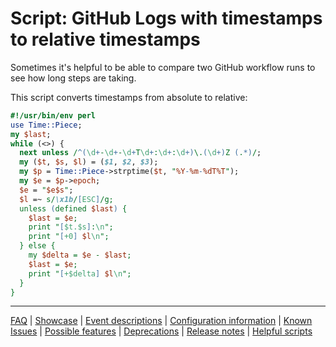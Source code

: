 # Script: GitHub Logs with timestamps to relative timestamps

Sometimes it's helpful to be able to compare two GitHub workflow runs to see how long steps are taking.

This script converts timestamps from absolute to relative:

```pl
#!/usr/bin/env perl
use Time::Piece;
my $last;
while (<>) {
  next unless /^(\d+-\d+-\d+T\d+:\d+:\d+)\.(\d+)Z (.*)/;
  my ($t, $s, $l) = ($1, $2, $3);
  my $p = Time::Piece->strptime($t, "%Y-%m-%dT%T");
  my $e = $p->epoch;
  $e = "$e$s";
  $l =~ s/\x1b/[ESC]/g;
  unless (defined $last) {
    $last = $e;
    print "[$t.$s]:\n";
    print "[+0] $l\n";
  } else {
    my $delta = $e - $last;
    $last = $e;
    print "[+$delta] $l\n";
  }
}
```

---
[FAQ](FAQ.md) | [Showcase](Showcase.md) | [Event descriptions](Event-descriptions.md) | [Configuration information](Configuration-information.md) | [Known Issues](Known-Issues.md) | [Possible features](Possible-features.md) | [Deprecations](Deprecations.md) | [Release notes](Release-notes.md) | [Helpful scripts](Helpful-scripts.md)
